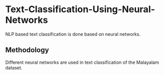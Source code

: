 # Text-Classification-Using-Neural-Networks
NLP based text classification is done based on neural networks.

## Methodology

Different neural networks are used in text classification of the Malayalam dataset. 
